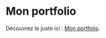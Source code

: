 # Mon portfolio

Découvrez le juste ici : [Mon portfolio](https://yanncls.github.io/monportfolio/).
